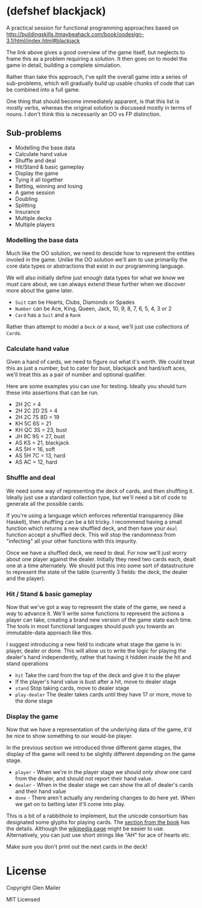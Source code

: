 # (defshef blackjack)

A practical session for functional programming approaches based on http://buildingskills.itmaybeahack.com/book/oodesign-3.1/html/index.html#blackjack

The link above gives a good overview of the game itself, but neglects to frame this as a problem requiring a solution. It then goes on to model the game in detail, building a complete simulation.

Rather than take this approach, I've split the overall game into a series of sub-problems, which will gradually build up usable chunks of code that can be combined into a full game.

One thing that should become immediately apparent, is that this list is mostly verbs, whereas the original solution is discussed mostly in terms of nouns. I don't think this is necessarily an OO vs FP distinction.

## Sub-problems

 * Modelling the base data
 * Calculate hand value
 * Shuffle and deal
 * Hit/Stand & basic gameplay
 * Display the game
 * Tying it all together
 * Betting, winning and losing
 * A game session
 * Doubling
 * Splitting
 * Insurance
 * Multiple decks
 * Multiple players

### Modelling the base data

Much like the OO solution, we need to descide how to represent the entities involed in the game. Unlike the OO solution we'll aim to use primariliy the core data types or abstractions that exist in our programming language.

We will also initially define just enough data types for what we know we must care about, we can always extend these further when we discover more about the game later.

 * `Suit` can be Hearts, Clubs, Diamonds or Spades
 * `Number` can be Ace, King, Queen, Jack, 10, 9, 8, 7, 6, 5, 4, 3 or 2
 * `Card` has a `Suit` and a `Rank`

Rather than attempt to model a `Deck` or a `Hand`, we'll just use collections of `Card`s.

### Calculate hand value

Given a hand of cards, we need to figure out what it's worth. We could treat this as just a number, but to cater for bust, blackjack and hard/soft aces, we'll treat this as a pair of number and optional qualifier.

Here are some examples you can use for testing. Ideally you should turn these into assertions that can be run.

* 2H 2C = 4
* 2H 2C 2D 2S = 4
* 2H 2C 7S 8D = 19
* KH 5C 6S = 21
* KH QC 3S = 23, bust
* JH 8C 9S = 27, bust
* AS KS = 21, blackjack
* AS 5H = 16, soft
* AS 5H 7C = 13, hard
* AS AC = 12, hard

### Shuffle and deal

We need some way of representing the deck of cards, and then shuffling it. Ideally just use a standard collection type, but we'll need a bit of code to generate all the possible cards.

If you're using a language which enforces referential transparency (like Haskell), then shuffling can be a bit tricky. I recommend having a small function which returns a new shuffled deck, and then have your `deal` function accept a shuffled deck. This will stop the randomness from "infecting" all your other functions with this impurity.

Once we have a shuffled deck, we need to deal. For now we'll just worry about one player against the dealer. Initially they need two cards each, dealt one at a time alternately. We should put this into some sort of datastructure to represent the state of the table (currently 3 fields: the deck, the dealer and the player).

### Hit / Stand & basic gameplay

Now that we've got a way to represent the state of the game, we need a way to advance it. We'll write some functions to represent the actions a player can take, creating a brand new version of the game state each time. The tools in most functional languages should push you towards an immutable-data approach like this.

I suggest introducing a new field to indicate what stage the game is in: player, dealer or done. This will allow us to write the logic for playing the dealer's hand independently, rather that having it hidden inside the hit and stand operations

* `hit` Take the card from the top of the deck and give it to the player
* If the player's hand value is bust after a hit, move to dealer stage
* `stand` Stop taking cards, move to dealer stage
* `play-dealer` The dealer takes cards until they have 17 or more, move to the done stage

### Display the game

Now that we have a representation of the underlying data of the game, it'd be nice to show something to our would-be player.

In the previous section we introduced three different game stages, the display of the game will need to be slightly different depending on the game stage.

* `player` - When we're in the player stage we should only show one card from the dealer, and should not report their hand value.
* `dealer` - When in the dealer stage  we can show the all of dealer's cards and their hand value
* `done` - There aren't actually any rendering changes to do here yet. When we get on to betting later it'll come into play.

This is a bit of a rabbithole to implement, but the unicode consortium has designated some glyphs for playing cards. The [section from the book](http://buildingskills.itmaybeahack.com/book/oodesign-3.1/html/blackjack/card_deck_shoe.html#unicode-images) has the details. Although the [wikipedia page](https://en.wikipedia.org/wiki/Playing_cards_in_Unicode) might be easier to use. Alternatively, you can just use short strings like "AH" for ace of hearts etc.

Make sure you don't print out the next cards in the deck!

# License

Copyright Glen Mailer

MIT Licensed
